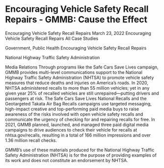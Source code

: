 # Encouraging Vehicle Safety Recall Repairs - GMMB: Cause the Effect


Encouraging Vehicle Safety Recall Repairs
March 23, 2022
Encouraging Vehicle Safety Recall Repairs
All Case Studies
 
Government, Public Health 
Encouraging Vehicle Safety Recall Repairs 

National Highway Traffic Safety Administration

Media Relations 
Through programs like the Safe Cars Save Lives campaign, GMMB provides multi-level communications support to the National Highway Traffic Safety Administration (NHTSA) to promote vehicle safety measures that reduce deaths and injuries on America’s roads. 
In 2020, NHTSA administered recalls to more than 55 million vehicles; yet in any given year 25% of recalled vehicles are still unrepaired—putting drivers and passengers at risk. The Safe Cars Save Lives National Recalls and the Geotargeted Takata Air Bag Recalls campaigns use targeted messaging, high-impact creative and top-performing paid media buys to raise awareness of the risks involved with open vehicle safety recalls and communicate the urgency of checking for and repairing recalls for free. 
In 2021, GMMB planned, launched, and managed three paid digital media campaigns to drive audiences to check their vehicle for recalls at nhtsa.gov/recalls, resulting in a total of 166 million impressions and over 1.36 million recall checks. 
 
 
GMMB’s use of these materials produced for the National Highway Traffic Safety Administration (NHTSA) is for the purpose of providing examples of its work and does not constitute an endorsement by NHTSA. 
